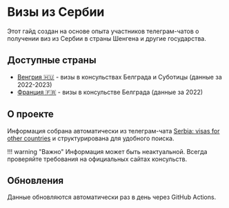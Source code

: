 # Визы из Сербии

Этот гайд создан на основе опыта участников телеграм-чатов о получении виз из Сербии в страны Шенгена и другие государства.

## Доступные страны

- [Венгрия 🇭🇺](hungary.md) - визы в консульствах Белграда и Суботицы (данные за 2022-2023)
- [Франция 🇫🇷](france.md) - визы в консульстве Белграда (данные за 2022)

## О проекте

Информация собрана автоматически из телеграм-чата [Serbia: visas for other countries](https://t.me/+fIZUn78R5SUzYjhi) и структурирована для удобного поиска.

!!! warning "Важно"
    Информация может быть неактуальной. Всегда проверяйте требования на официальных сайтах консульств.

## Обновления

Данные обновляются автоматически раз в день через GitHub Actions.